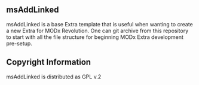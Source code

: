 ## msAddLinked

msAddLinked is a base Extra template that is useful when wanting to create a new
Extra for MODx Revolution. One can git archive from this repository to start
with all the file structure for beginning MODx Extra development pre-setup.

## Copyright Information

msAddLinked is distributed as GPL v.2 